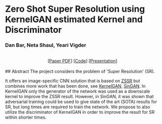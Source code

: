 # Zero Shot Super Resolution using KernelGAN estimated Kernel and Discriminator
### Dan Bar, Neta Shaul, Yeari Vigder

<br/>
<center>
  [<a href="https://danbar06.github.io/ZSSRGAN/report">Paper PDF</a>]
	[<a href="https://github.com/danbar06/ZSSRGAN/tree/master">Code</a>]
	[<a href="https://danbar06.github.io/ZSSRGAN/presentation">Presentation</a>]<br>
</center>
<br/>
## Abstract
The project considers the problem of 'Super Resolution' (SR).

It offers an image-specific CNN solution that is based on [ZSSR](https://www.wisdom.weizmann.ac.il/~vision/zssr/) but combines more work that has been done, see  [KernelGAN](https://www.wisdom.weizmann.ac.il/~vision/kernelgan/), [SinGAN](https://github.com/tamarott/SinGAN).
In KernelGAN only the generator of the network was used as a downscale kernel to improve the ZSSR result.
However, in SinGAN, it was shown that adversarial training could be used to give state of the art (SOTA) results for SR,
but long times are required to train the network.
We propose to also utilize the discriminator of KernelGAN in order to improve the result for SR within shorter times.
